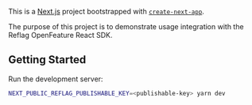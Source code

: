 This is a [Next.js](https://nextjs.org/) project bootstrapped with [`create-next-app`](https://github.com/vercel/next.js/tree/canary/packages/create-next-app).

The purpose of this project is to demonstrate usage integration with the Reflag OpenFeature React SDK.

## Getting Started

Run the development server:

```bash
NEXT_PUBLIC_REFLAG_PUBLISHABLE_KEY=<publishable-key> yarn dev
```
